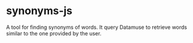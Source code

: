 # synonyms-js
A tool for finding synonyms of words. It query Datamuse to retrieve words similar to the one provided by the user.

